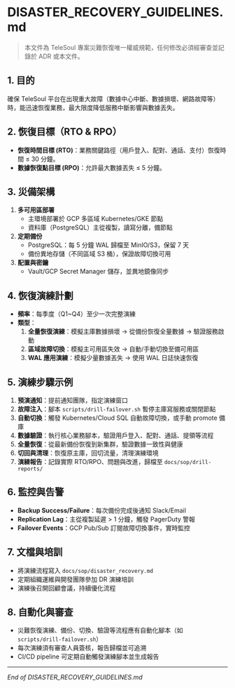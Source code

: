 # DISASTER_RECOVERY_GUIDELINES.md

> 本文件為 TeleSoul 專案災難恢復唯一權威規範，任何修改必須經審查並記錄於 ADR 或本文件。

## 1. 目的

確保 TeleSoul 平台在出現重大故障（數據中心中斷、數據損壞、網路故障等）時，能迅速恢復業務，最大限度降低服務中斷影響與數據丟失。

## 2. 恢復目標（RTO & RPO）

* **恢復時間目標 (RTO)**：業務關鍵路徑（用戶登入、配對、通話、支付）恢復時間 ≤ 30 分鐘。
* **數據恢復點目標 (RPO)**：允許最大數據丟失 ≤ 5 分鐘。

## 3. 災備架構

1. **多可用區部署**
   * 主環境部署於 GCP 多區域 Kubernetes/GKE 節點
   * 資料庫（PostgreSQL）主從複製，讀寫分離，備節點
2. **定期備份**
   * PostgreSQL：每 5 分鐘 WAL 歸檔至 MinIO/S3，保留 7 天
   * 備份異地存儲（不同區域 S3 桶），保證故障切換可用
3. **配置與密鑰**
   * Vault/GCP Secret Manager 儲存，並異地鏡像同步

## 4. 恢復演練計劃

* **頻率**：每季度（Q1~Q4）至少一次完整演練
* **類型**：
  1. **全量恢復演練**：模擬主庫數據損壞 → 從備份恢復全量數據 → 驗證服務啟動
  2. **區域故障切換**：模擬主可用區失效 → 自動/手動切換至備可用區
  3. **WAL 應用演練**：模擬少量數據丟失 → 使用 WAL 日誌快速恢復

## 5. 演練步驟示例

1. **預演通知**：提前通知團隊，指定演練窗口
2. **故障注入**：腳本 `scripts/drill-failover.sh` 暫停主庫寫服務或關閉節點
3. **自動切換**：觸發 Kubernetes/Cloud SQL 自動故障切換，或手動 promote 備庫
4. **數據驗證**：執行核心業務腳本，驗證用戶登入、配對、通話、提領等流程
5. **全量恢復**：從最新備份恢復到新集群，驗證數據一致性與健康
6. **切回與清理**：恢復原主庫，回切流量，清理演練環境
7. **演練報告**：記錄實際 RTO/RPO、問題與改進，歸檔至 `docs/sop/drill-reports/`

## 6. 監控與告警

* **Backup Success/Failure**：每次備份完成後通知 Slack/Email
* **Replication Lag**：主從複製延遲 > 1 分鐘，觸發 PagerDuty 警報
* **Failover Events**：GCP Pub/Sub 訂閱故障切換事件，實時監控

## 7. 文檔與培訓

* 將演練流程寫入 `docs/sop/disaster_recovery.md`
* 定期組織運維與開發團隊參加 DR 演練培訓
* 演練後召開回顧會議，持續優化流程

## 8. 自動化與審查

* 災難恢復演練、備份、切換、驗證等流程應有自動化腳本（如 `scripts/drill-failover.sh`）
* 每次演練須有審查人員簽核，報告歸檔並可追溯
* CI/CD pipeline 可定期自動觸發演練腳本並生成報告

---

*End of DISASTER_RECOVERY_GUIDELINES.md* 